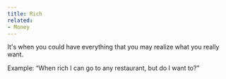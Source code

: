 ```yaml
---
title: Rich
related:
- Money
---
```


It's when you could have everything that you may realize what you really want.

Example: <q>When rich I can go to any restaurant, but do I want to?</q>
